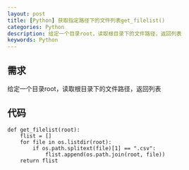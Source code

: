 ```yaml
---
layout: post
title: [Python] 获取指定路径下的文件列表get_filelist()
categories: Python
description: 给定一个目录root，读取根目录下的文件路径，返回列表
keywords: Python
---
```


## 需求

给定一个目录root，读取根目录下的文件路径，返回列表

## 代码
```
def get_filelist(root):
    flist = []
    for file in os.listdir(root):
        if os.path.splitext(file)[1] == ".csv":
            flist.append(os.path.join(root, file))
    return flist
```
